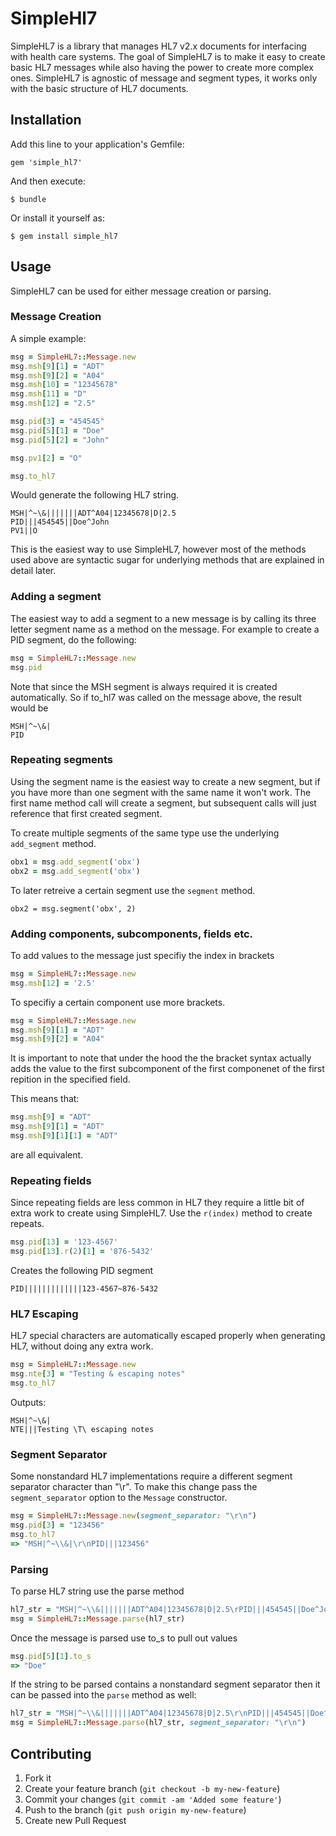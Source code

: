 # SimpleHl7

SimpleHL7 is a library that manages HL7 v2.x documents for interfacing with
health care systems.  The goal of SimpleHL7 is to make it easy to create basic
HL7 messages while also having the power to create more complex ones. SimpleHL7
is agnostic of message and segment types, it works only with the basic
structure of HL7 documents.

## Installation

Add this line to your application's Gemfile:

    gem 'simple_hl7'

And then execute:

    $ bundle

Or install it yourself as:

    $ gem install simple_hl7

## Usage

SimpleHL7 can be used for either message creation or parsing.

### Message Creation

A simple example:

```ruby
msg = SimpleHL7::Message.new
msg.msh[9][1] = "ADT"
msg.msh[9][2] = "A04"
msg.msh[10] = "12345678"
msg.msh[11] = "D"
msg.msh[12] = "2.5"

msg.pid[3] = "454545"
msg.pid[5][1] = "Doe"
msg.pid[5][2] = "John"

msg.pv1[2] = "O"

msg.to_hl7
```

Would generate the following HL7 string.

```
MSH|^~\&|||||||ADT^A04|12345678|D|2.5
PID|||454545||Doe^John
PV1||O
```

This is the easiest way to use SimpleHL7, however most of the methods used
above are syntactic sugar for underlying methods that are explained in detail
later.

### Adding a segment

The easiest way to add a segment to a new message is by calling its three
letter segment name as a method on the message. For example to create a PID
segment, do the following:

```ruby
msg = SimpleHL7::Message.new
msg.pid
```

Note that since the MSH segment is always required it is created automatically.
So if to_hl7 was called on the message above, the result would be

```
MSH|^~\&|
PID
```

### Repeating segments

Using the segment name is the easiest way to create a new segment, but if you
have more than one segment with the same name it won't work. The first name
method call will create a segment, but subsequent calls will just reference
that first created segment.

To create multiple segments of the same type use the underlying `add_segment`
method.

```ruby
obx1 = msg.add_segment('obx')
obx2 = msg.add_segment('obx')
```

To later retreive a certain segment use the `segment` method.

```
obx2 = msg.segment('obx', 2)
```

### Adding components, subcomponents, fields etc.

To add values to the message just specifiy the index in brackets

```ruby
msg = SimpleHL7::Message.new
msg.msh[12] = '2.5'
```

To specifiy a certain component use more brackets.

```ruby
msg = SimpleHL7::Message.new
msg.msh[9][1] = "ADT"
msg.msh[9][2] = "A04"
```

It is important to note that under the hood the the bracket syntax actually
adds the value to the first subcomponent of the first componenet of the first
repition in the specified field.

This means that:

```ruby
msg.msh[9] = "ADT"
msg.msh[9][1] = "ADT"
msg.msh[9][1][1] = "ADT"
```

are all equivalent.

### Repeating fields

Since repeating fields are less common in HL7 they require a little bit of
extra work to create using SimpleHL7. Use the `r(index)` method to create
repeats.

```ruby
msg.pid[13] = '123-4567'
msg.pid[13].r(2)[1] = '876-5432'
```

Creates the following PID segment

```
PID|||||||||||||123-4567~876-5432
```

### HL7 Escaping

HL7 special characters are automatically escaped properly when generating HL7,
without doing any extra work.

```ruby
msg = SimpleHL7::Message.new
msg.nte[3] = "Testing & escaping notes"
msg.to_hl7
```

Outputs:

```
MSH|^~\&|
NTE|||Testing \T\ escaping notes
```
### Segment Separator

Some nonstandard HL7 implementations require a different segment separator
character than "\r". To make this change pass the `segment_separator` option to
the `Message` constructor.

```ruby
msg = SimpleHL7::Message.new(segment_separator: "\r\n")
msg.pid[3] = "123456"
msg.to_hl7
=> "MSH|^~\\&|\r\nPID|||123456"
```

### Parsing

To parse HL7 string use the parse method

```ruby
hl7_str = "MSH|^~\\&|||||||ADT^A04|12345678|D|2.5\rPID|||454545||Doe^John"
msg = SimpleHL7::Message.parse(hl7_str)
```

Once the message is parsed use to_s to pull out values

```ruby
msg.pid[5][1].to_s
=> "Doe"
```

If the string to be parsed contains a nonstandard segment separator then it can
be passed into the `parse` method as well:

```ruby
hl7_str = "MSH|^~\\&|||||||ADT^A04|12345678|D|2.5\r\nPID|||454545||Doe^John"
msg = SimpleHL7::Message.parse(hl7_str, segment_separator: "\r\n")
```

## Contributing

1. Fork it
2. Create your feature branch (`git checkout -b my-new-feature`)
3. Commit your changes (`git commit -am 'Added some feature'`)
4. Push to the branch (`git push origin my-new-feature`)
5. Create new Pull Request
